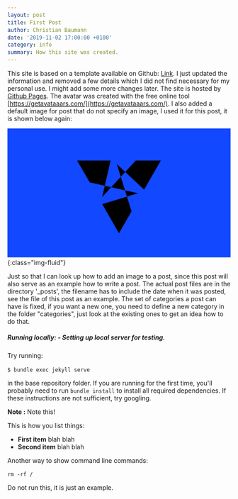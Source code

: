 ```yaml
---
layout: post
title: First Post
author: Christian Baumann
date: '2019-11-02 17:00:00 +0100'
category: info
summary: How this site was created.
---
```


This site is based on a template available on Github: [Link](https://github.com/sujaykundu777/devlopr-jekyll).
I just updated the information and removed a few details which I did not find necessary for
my personal use. I might add some more changes later. The site is hosted by 
[Github Pages](https://pages.github.com/). The avatar was created with the free online 
tool [https://getavataaars.com/](https://getavataaars.com/).
I also added a default image for post that do not specify an image, 
I used it for this post, it is shown below again:

![Default post image](/assets/img/posts/default_post.png){:class="img-fluid"}

Just so that I can look up how to add an image to a post, 
since this post will also serve as an example how to write a post.
The actual post files are in the directory '_posts', the filename
has to include the date when it was posted, see the file of this post
as an example. The set of categories a post can have is fixed, if
you want a new one, you need to define a new category in the folder "categories",
just look at the existing ones to get an idea how to do that.

##### **Running locally:** - Setting up local server for testing.

Try running:

`$ bundle exec jekyll serve`

in the base repository folder. If you are running for the first time,
you'll probably need to run `bundle install`
to install all required dependencies. If these instructions 
are not sufficient, try googling.

**Note :**
Note this!

This is how you list things:
- **First item** blah blah
- **Second item** blah blah

Another way to show command line commands:
```
rm -rf /
```
Do not run this, it is just an example.

